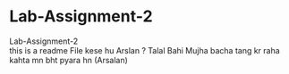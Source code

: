 # Lab-Assignment-2
Lab-Assignment-2  
this is a readme File
kese hu Arslan ?
Talal Bahi Mujha bacha tang kr raha kahta mn bht pyara hn (Arsalan)
